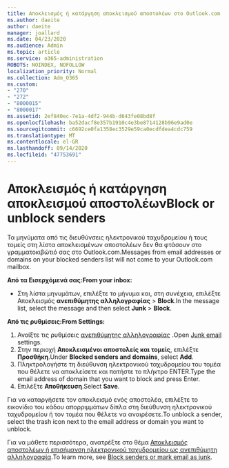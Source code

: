 ```yaml
---
title: Αποκλεισμός ή κατάργηση αποκλεισμού αποστολέων στο Outlook.com
ms.author: daeite
author: daeite
manager: joallard
ms.date: 04/23/2020
ms.audience: Admin
ms.topic: article
ms.service: o365-administration
ROBOTS: NOINDEX, NOFOLLOW
localization_priority: Normal
ms.collection: Adm_O365
ms.custom:
- "270"
- "272"
- "8000015"
- "8000017"
ms.assetid: 2ef840ec-7e1a-4df2-944b-d643fe08bd8f
ms.openlocfilehash: ba52dacf8e357b1910c4e3be8714128b96e9ad0e
ms.sourcegitcommit: c6692ce0fa1358ec3529e59ca0ecdfdea4cdc759
ms.translationtype: MT
ms.contentlocale: el-GR
ms.lasthandoff: 09/14/2020
ms.locfileid: "47753691"
---
```

# <a name="block-or-unblock-senders"></a><span data-ttu-id="af321-102">Αποκλεισμός ή κατάργηση αποκλεισμού αποστολέων</span><span class="sxs-lookup"><span data-stu-id="af321-102">Block or unblock senders</span></span>

<span data-ttu-id="af321-103">Τα μηνύματα από τις διευθύνσεις ηλεκτρονικού ταχυδρομείου ή τους τομείς στη λίστα αποκλεισμένων αποστολέων δεν θα φτάσουν στο γραμματοκιβώτιό σας στο Outlook.com.</span><span class="sxs-lookup"><span data-stu-id="af321-103">Messages from email addresses or domains on your blocked senders list will not come to your Outlook.com mailbox.</span></span>

<span data-ttu-id="af321-104">**Από τα Εισερχόμενά σας:**</span><span class="sxs-lookup"><span data-stu-id="af321-104">**From your inbox:**</span></span>

- <span data-ttu-id="af321-105">Στη λίστα μηνυμάτων, επιλέξτε το μήνυμα και, στη συνέχεια, επιλέξτε Αποκλεισμός **ανεπιθύμητης αλληλογραφίας**  >  **Block**.</span><span class="sxs-lookup"><span data-stu-id="af321-105">In the message list, select the message and then select **Junk** > **Block**.</span></span>

<span data-ttu-id="af321-106">**Από τις ρυθμίσεις:**</span><span class="sxs-lookup"><span data-stu-id="af321-106">**From Settings:**</span></span>

1. <span data-ttu-id="af321-107">Ανοίξτε τις ρυθμίσεις [ανεπιθύμητης αλληλογραφίας](https://outlook.live.com/mail/options/mail/junkEmail) .</span><span class="sxs-lookup"><span data-stu-id="af321-107">Open [Junk email](https://outlook.live.com/mail/options/mail/junkEmail) settings.</span></span>
2. <span data-ttu-id="af321-108">Στην περιοχή **Αποκλεισμένοι αποστολείς και τομείς**, επιλέξτε **Προσθήκη**.</span><span class="sxs-lookup"><span data-stu-id="af321-108">Under **Blocked senders and domains**, select **Add**.</span></span>
3. <span data-ttu-id="af321-109">Πληκτρολογήστε τη διεύθυνση ηλεκτρονικού ταχυδρομείου του τομέα που θέλετε να αποκλείσετε και πατήστε το πλήκτρο ENTER.</span><span class="sxs-lookup"><span data-stu-id="af321-109">Type the email address of domain that you want to block and press Enter.</span></span>
4. <span data-ttu-id="af321-110">Επιλέξτε **Αποθήκευση**.</span><span class="sxs-lookup"><span data-stu-id="af321-110">Select **Save**.</span></span>

<span data-ttu-id="af321-111">Για να καταργήσετε τον αποκλεισμό ενός αποστολέα, επιλέξτε το εικονίδιο του κάδου απορριμμάτων δίπλα στη διεύθυνση ηλεκτρονικού ταχυδρομείου ή τον τομέα που θέλετε να αναιρέσετε.</span><span class="sxs-lookup"><span data-stu-id="af321-111">To unblock a sender, select the trash icon next to the email address or domain you want to unblock.</span></span>

<span data-ttu-id="af321-112">Για να μάθετε περισσότερα, ανατρέξτε στο θέμα [Αποκλεισμός αποστολέων ή επισήμανση ηλεκτρονικού ταχυδρομείου ως ανεπιθύμητη αλληλογραφία](https://support.office.com/article/a3ece97b-82f8-4a5e-9ac3-e92fa6427ae4?wt.mc_id=Office_Outlook_com_Alchemy).</span><span class="sxs-lookup"><span data-stu-id="af321-112">To learn more, see [Block senders or mark email as junk](https://support.office.com/article/a3ece97b-82f8-4a5e-9ac3-e92fa6427ae4?wt.mc_id=Office_Outlook_com_Alchemy).</span></span>
